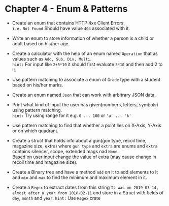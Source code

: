 # Chapter 4 - Enum & Patterns

* Create an enum that contains HTTP 4xx Client Errors.\
`i.e.` `Not Found` Should have value `404` associated with it.

* Write an enum to store information of whether a person is a child or adult based on his/her age.

* Create a calculator with the help of an enum named `Operation` that as values such as `Add, Sub, Div, Multi`.\
`hint:` For input like `2+5*10` it should first evaluate `5*10` and then add 2 to it.

* Use pattern matching to associate a enum of `Grade` type with a student based on his/her marks.

* Create an enum named `Json` that can work with arbitrary JSON data.

* Print what kind of input the user has given(numbers, letters, symbols) using pattern matching.\
`hint:` Try using range for it e.g. `0 ... 100` or `'a' ... 'k'`

* Use pattern matching to find that whether a point lies on X-Axis, Y-Axis or on which quadrant.

* Create a struct that holds info about a gun(gun type, recoil time, magazine size, extra) where `gun type` and
`extra` are enums and `extra` contains silencer, scope, extended mags nad `None`.\
Based on user input change the value of extra (may cause change in recoil time and magazine size).

* Create a Binary tree and have a method `add` on it to add elements to it and `min` and `max` to find the minimum and maximum element in it.

* Create a `Regex` to extract dates from this string `It was on 2019-03-14, almost after a year from 2018-02-11` and store in a 
Struct with fields of `day`, `month` and `year`.
`hint:` Use `Regex` crate 
